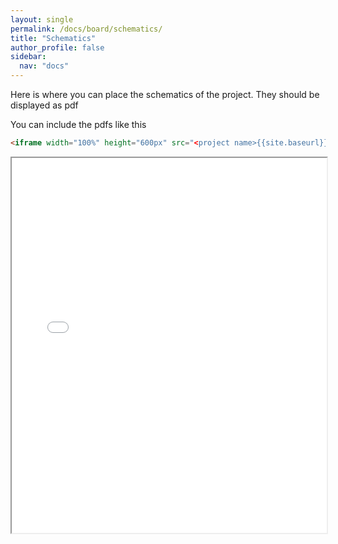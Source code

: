 ```yaml
---
layout: single
permalink: /docs/board/schematics/
title: "Schematics"
author_profile: false
sidebar:
  nav: "docs"
---
```

Here is where you can place the schematics of the project. They should be displayed as pdf

You can include the pdfs like this
```html
<iframe width="100%" height="600px" src="<project name>{{site.baseurl}}/docs/board/assets/schematics.pdf"></iframe>
```
<iframe width="100%" height="600px" src="{{site.baseurl}}/docs/board/assets/ESP32MiniDrop_Schematics_A02.pdf"></iframe>

